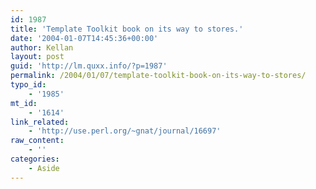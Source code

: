 ```yaml
---
id: 1987
title: 'Template Toolkit book on its way to stores.'
date: '2004-01-07T14:45:36+00:00'
author: Kellan
layout: post
guid: 'http://lm.quxx.info/?p=1987'
permalink: /2004/01/07/template-toolkit-book-on-its-way-to-stores/
typo_id:
    - '1985'
mt_id:
    - '1614'
link_related:
    - 'http://use.perl.org/~gnat/journal/16697'
raw_content:
    - ''
categories:
    - Aside
---
```


